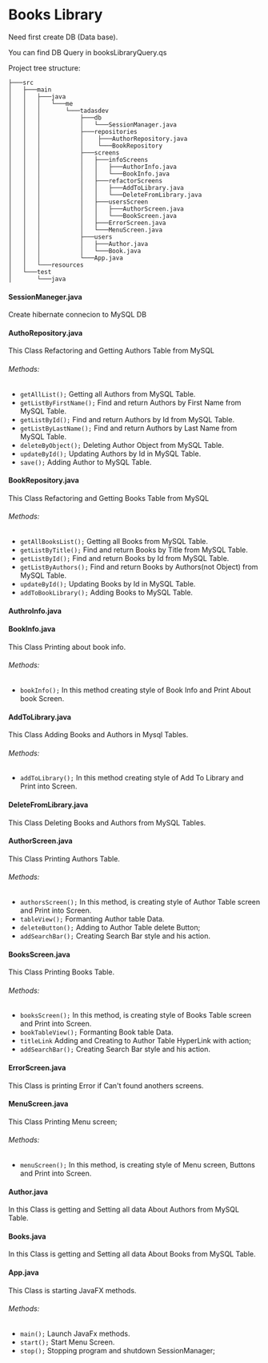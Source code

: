 # Books Library
Need first create DB (Data base).

You can find DB Query in booksLibraryQuery.qs

Project tree structure:
````
├───src
│   ├───main
│   │   ├───java
│   │   │   └───me
│   │   │       └───tadasdev
│   │   │           ├───db
│   │   │           │   └───SessionManager.java
│   │   │           ├───repositories
│   │   │           │    ├───AuthorRepository.java
│   │   │           │    └───BookRepository
│   │   │           ├───screens
│   │   │           │   ├───infoScreens
│   │   │           │   │   ├───AuthorInfo.java
│   │   │           │   │   └───BookInfo.java
│   │   │           │   ├───refactorScreens
│   │   │           │   │   ├───AddToLibrary.java
│   │   │           │   │   └───DeleteFromLibrary.java
│   │   │           │   ├───usersScreen
│   │   │           │   │   ├───AuthorScreen.java
│   │   │           │   │   └───BookScreen.java
│   │   │           │   ├───ErrorScreen.java
│   │   │           │   └───MenuScreen.java
│   │   │           ├───users
│   │   │           │   ├───Author.java
│   │   │           │   └───Book.java
│   │   │           └───App.java
│   │   └───resources
│   └───test
│       └───java
````

#### SessionManeger.java
Create hibernate connecion to MySQL DB

#### AuthoRepository.java
This Class Refactoring and Getting Authors Table from MySQL
###### Methods:
* ```getAllList();```  Getting all Authors from MySQL Table.
* ```getListByFirstName();``` Find and return Authors by First Name from MySQL Table.
* ```getListById();``` Find and return Authors by Id from MySQL Table.
* ```getListByLastName();``` Find and return Authors by Last Name from MySQL Table.
* ```deleteByObject();``` Deleting Author Object from MySQL Table.
* ```updateById();``` Updating Authors by Id in MySQL Table.
* ```save();``` Adding Author to MySQL Table.

#### BookRepository.java
This Class Refactoring and Getting Books Table from MySQL
###### Methods:
* ```getAllBooksList();```  Getting all Books from MySQL Table.
* ```getListByTitle();``` Find and return Books by Title from MySQL Table.
* ```getListById();``` Find and return Books by Id from MySQL Table.
* ```getListByAuthors();``` Find and return Books by Authors(not Object) from MySQL Table.
* ```updateById();``` Updating Books by Id in MySQL Table.
* ```addToBookLibrary();``` Adding Books to MySQL Table.

#### AuthroInfo.java

#### BookInfo.java
This Class Printing about book info.
###### Methods:
* ```bookInfo();``` In this method creating style of Book Info and Print About book Screen.

#### AddToLibrary.java
This Class Adding Books and Authors in Mysql Tables.
###### Methods:
* ```addToLibrary();``` In this method creating style of Add To Library and Print into Screen.

#### DeleteFromLibrary.java
This Class Deleting Books and Authors from MySQL Tables.

#### AuthorScreen.java
This Class Printing Authors Table.
###### Methods:
* ```authorsScreen();``` In this method, is creating style of Author Table screen and Print into Screen.
* ```tableView();``` Formanting Author table Data.
* ```deleteButton();``` Adding to Author Table delete Button;
* ```addSearchBar();``` Creating Search Bar style and his action.

#### BooksScreen.java
This Class Printing Books Table.
###### Methods:
* ```booksScreen();``` In this method, is creating style of Books Table screen and Print into Screen.
* ```bookTableView();``` Formanting Book table Data.
* ```titleLink``` Adding and Creating to Author Table HyperLink with action;
* ```addSearchBar();``` Creating Search Bar style and his action.

#### ErrorScreen.java
This Class is printing Error if Can't found anothers screens.

#### MenuScreen.java
This Class Printing Menu screen;
###### Methods:
* ```menuScreen();``` In this method, is creating style of Menu screen, Buttons and Print into Screen.

#### Author.java
In this Class is getting and Setting all data About Authors from MySQL Table.

#### Books.java
In this Class is getting and Setting all data About Books from MySQL Table.

#### App.java
This Class is starting JavaFX methods.
###### Methods:
* ```main();``` Launch JavaFx methods.
* ```start();``` Start Menu Screen.
* ```stop();``` Stopping program and shutdown SessionManager;
